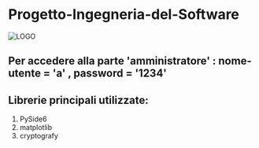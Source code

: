 # Progetto-Ingegneria-del-Software


![LOGO](https://user-images.githubusercontent.com/91559596/180654180-984acae7-e365-49bc-9917-68a30d2d7cc6.jpeg)


## Per accedere alla parte 'amministratore' : nome-utente = 'a' , password = '1234'



## Librerie principali utilizzate:

1) PySide6
2) matplotlib
3) cryptografy




 
